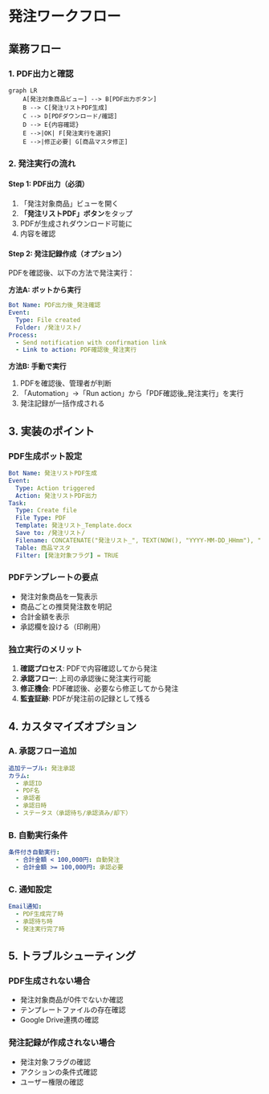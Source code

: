 # 発注ワークフロー

## 業務フロー

### 1. PDF出力と確認
```mermaid
graph LR
    A[発注対象商品ビュー] --> B[PDF出力ボタン]
    B --> C[発注リストPDF生成]
    C --> D[PDFダウンロード/確認]
    D --> E{内容確認}
    E -->|OK| F[発注実行を選択]
    E -->|修正必要| G[商品マスタ修正]
```

### 2. 発注実行の流れ

#### Step 1: PDF出力（必須）
1. 「発注対象商品」ビューを開く
2. **「発注リストPDF」ボタン**をタップ
3. PDFが生成されダウンロード可能に
4. 内容を確認

#### Step 2: 発注記録作成（オプション）
PDFを確認後、以下の方法で発注実行：

**方法A: ボットから実行**
```yaml
Bot Name: PDF出力後_発注確認
Event:
  Type: File created
  Folder: /発注リスト/
Process:
  - Send notification with confirmation link
  - Link to action: PDF確認後_発注実行
```

**方法B: 手動で実行**
1. PDFを確認後、管理者が判断
2. 「Automation」→「Run action」から「PDF確認後_発注実行」を実行
3. 発注記録が一括作成される

## 3. 実装のポイント

### PDF生成ボット設定
```yaml
Bot Name: 発注リストPDF生成
Event:
  Type: Action triggered
  Action: 発注リストPDF出力
Task:
  Type: Create file
  File Type: PDF
  Template: 発注リスト_Template.docx
  Save to: /発注リスト/
  Filename: CONCATENATE("発注リスト_", TEXT(NOW(), "YYYY-MM-DD_HHmm"), ".pdf")
  Table: 商品マスタ
  Filter: [発注対象フラグ] = TRUE
```

### PDFテンプレートの要点
- 発注対象商品を一覧表示
- 商品ごとの推奨発注数を明記
- 合計金額を表示
- 承認欄を設ける（印刷用）

### 独立実行のメリット
1. **確認プロセス**: PDFで内容確認してから発注
2. **承認フロー**: 上司の承認後に発注実行可能
3. **修正機会**: PDF確認後、必要なら修正してから発注
4. **監査証跡**: PDFが発注前の記録として残る

## 4. カスタマイズオプション

### A. 承認フロー追加
```yaml
追加テーブル: 発注承認
カラム:
  - 承認ID
  - PDF名
  - 承認者
  - 承認日時
  - ステータス（承認待ち/承認済み/却下）
```

### B. 自動実行条件
```yaml
条件付き自動実行:
  - 合計金額 < 100,000円: 自動発注
  - 合計金額 >= 100,000円: 承認必要
```

### C. 通知設定
```yaml
Email通知:
  - PDF生成完了時
  - 承認待ち時
  - 発注実行完了時
```

## 5. トラブルシューティング

### PDF生成されない場合
- 発注対象商品が0件でないか確認
- テンプレートファイルの存在確認
- Google Drive連携の確認

### 発注記録が作成されない場合
- 発注対象フラグの確認
- アクションの条件式確認
- ユーザー権限の確認